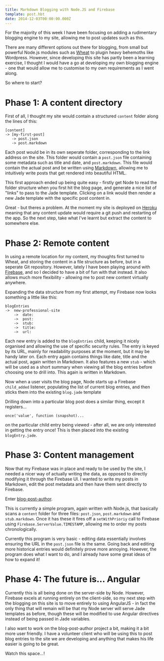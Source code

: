 ```yaml
---
title: Markdown Blogging with Node.JS and Firebase
template: post.hbt
date: 2014-12-03T00:00:00.000Z
---
```


For the majority of this week I have been focusing on adding a rudimentary blogging engine to my site, allowing me to post updates such as this.

There are many different options out there for blogging, from small but powerful Node.js modules such as [Wheat](https://github.com/creationix/wheat) to plugin heavy behemoths like Wordpress. However, since developing this site has partly been a learning exercise, I thought I would have a go at developing my own blogging engine - one that would allow me to customise to my own requirements as I went along.

So where to start?

# Phase 1: A content directory
First of all, I thought my site would contain a structured `content` folder along the lines of this:

```
[content]
-> [my-first-post]
   -> post.json
   -> post.markdown
```

Each post would be in its own seperate folder, corresponding to the link address on the site. This folder would contain a `post.json` file containing some metadata such as title and date, and `post.markdown`. This file would contain the actual post and be written using [Markdown](http://daringfireball.net/projects/markdown/), allowing me to intuitively write posts that get rendered into beautiful HTML.

This first approach ended up being quite easy - firstly get Node to read the folder structure when you first hit the blog page, and generate a nice list of "links" to pass to the Jade template. Clicking on a link would then render a new Jade template with the specific post content in.

Great - but theres a problem. At the moment my site is deployed on [Heroku](https://www.heroku.com/) meaning that any content update would require a git push and restarting of the app. So the next step, take what I've learnt but extract the content to somewhere else.

# Phase 2: Remote content
In using a remote location for my content, my thoughts first turned to Wheat, and storing the content in a file structure as before, but in a seperate Git repository. However, lately I have been playing around with [Firebase](https://www.firebase.com), and so I decided to have a bit of fun with that instead. It also allows much more flexibility - allowing me to post new content virtually anywhere.

Expanding the data structure from my first attempt, my Firebase now looks something a little like this:

```
blogEntries
->  new-professional-site
    ->  date:
    ->  post:
    ->  stub:
    ->  title:
    ->  url:
```

Each new entry is added to the `blogEntries` child, keeping it nicely organised and allowing the use of specific security rules. The entry is keyed by its URL, mainly for readability purposes at the moment, but it may be handy later on. Each entry again contains things like date, title and the actual post, again written in Markdown. It also features a new `stub` - which will be used as a short summary when viewing all the blog entries before choosing one to drill into. This again is written in Markdown.

Now when a user visits the blog page, Node starts up a Firebase `child_added` listener, populating the list of current blog entries, and then sticks them into the existing `blog.jade` template

Drilling down into a particular blog post does a similar thing, except it registers...

```
once('value', function (snapshot)...
```

on the particular child entry being viewed - after all, we are only interested in getting the entry once! This is then placed into the existing `blogEntry.jade`.

# Phase 3: Content management
Now that my Firebase was in place and ready to be used by the site, I needed a nicer way of actually writing the data, as opposed to directly modifying it through the Firebase UI. I wanted to write my posts in Markdown, edit the post metadata and then have them sent directly to Firebase.

Enter [blog-post-author](https://github.com/MasterOfPoppets/blog-post-author).

This is currently a simple program, again written with Node.js, that basically scans a `content` folder for three files: `post.json`, `post.markdown` and `stub.markdown`. Once it has these it fires off a `setWithPrioriy` call to Firebase using `Firebase.ServerValue.TIMESTAMP`, allowing me to order my posts chronologically.

Currently this program is very basic - editing data essentially involves ensuring the URL in the `post.json` file is the same. Going back and editing more historical entries would definitely prove more annoying. However, the program does what I want to do, and I already have some great ideas of how to expand it!

# Phase 4: The future is... Angular
Currently this is all being done on the server-side by Node. However, Firebase excels at running entirely on the client-side, so my next step with the blogging on this site is to move entirely to using AngularJS - in fact the only thing that will remain will be that my Node server will serve Jade templates as before, though these will be modified to use Angular directives instead of being passed in Jade variables.

I also want to work on the blog-post-author project a bit, making it a bit more user friendly. I have a volunteer client who will be using this to post blog entries to the site we are developing and anything that makes his life easier is going to be great.

Watch this space...!
